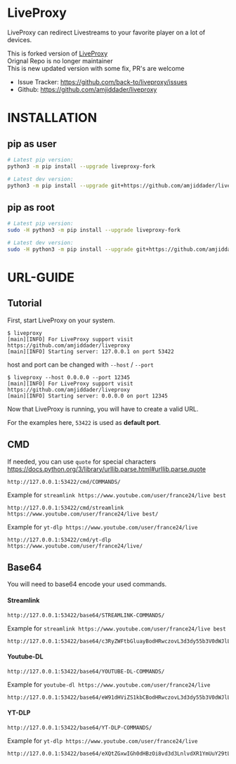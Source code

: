 # LiveProxy

LiveProxy can redirect Livestreams to your favorite player on a lot of devices.

This is forked version of [LiveProxy](https://github.com/back-to/liveproxy) \
Orignal Repo is no longer maintainer \
This is new updated version with some fix, PR's are welcome

- Issue Tracker: https://github.com/back-to/liveproxy/issues
- Github: https://github.com/amjiddader/liveproxy

# INSTALLATION

## pip as user

```sh
# Latest pip version:
python3 -m pip install --upgrade liveproxy-fork

# Latest dev version:
python3 -m pip install --upgrade git+https://github.com/amjiddader/liveproxy.git
```

## pip as root

```sh
# Latest pip version:
sudo -H python3 -m pip install --upgrade liveproxy-fork

# Latest dev version:
sudo -H python3 -m pip install --upgrade git+https://github.com/amjiddader/liveproxy.git
```

# URL-GUIDE

## Tutorial

First, start LiveProxy on your system.

```text
$ liveproxy
[main][INFO] For LiveProxy support visit https://github.com/amjiddader/liveproxy
[main][INFO] Starting server: 127.0.0.1 on port 53422
```

host and port can be changed with `--host` / `--port`

```text
$ liveproxy --host 0.0.0.0 --port 12345
[main][INFO] For LiveProxy support visit https://github.com/amjiddader/liveproxy
[main][INFO] Starting server: 0.0.0.0 on port 12345
```

Now that LiveProxy is running, you will have to create a valid URL.

For the examples here, ``53422`` is used as **default port**.

## CMD

If needed, you can use `quote` for special characters
https://docs.python.org/3/library/urllib.parse.html#urllib.parse.quote

```text
http://127.0.0.1:53422/cmd/COMMANDS/
```

Example for `streamlink https://www.youtube.com/user/france24/live best`

```text
http://127.0.0.1:53422/cmd/streamlink https://www.youtube.com/user/france24/live best/
```

Example for `yt-dlp https://www.youtube.com/user/france24/live`

```text
http://127.0.0.1:53422/cmd/yt-dlp https://www.youtube.com/user/france24/live/
```

## Base64

You will need to base64 encode your used commands.

#### Streamlink

```text
http://127.0.0.1:53422/base64/STREAMLINK-COMMANDS/
```

Example for `streamlink https://www.youtube.com/user/france24/live best`

```text
http://127.0.0.1:53422/base64/c3RyZWFtbGluayBodHRwczovL3d3dy55b3V0dWJlLmNvbS91c2VyL2ZyYW5jZTI0L2xpdmUgYmVzdA==/
```

#### Youtube-DL

```text
http://127.0.0.1:53422/base64/YOUTUBE-DL-COMMANDS/
```

Example for `youtube-dl https://www.youtube.com/user/france24/live`

```text
http://127.0.0.1:53422/base64/eW91dHViZS1kbCBodHRwczovL3d3dy55b3V0dWJlLmNvbS91c2VyL2ZyYW5jZTI0L2xpdmU=/
```

#### YT-DLP

```text
http://127.0.0.1:53422/base64/YT-DLP-COMMANDS/
```

Example for `yt-dlp https://www.youtube.com/user/france24/live`

```text
http://127.0.0.1:53422/base64/eXQtZGxwIGh0dHBzOi8vd3d3LnlvdXR1YmUuY29tL3VzZXIvZnJhbmNlMjQvbGl2ZQ==/
```
